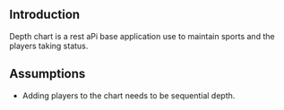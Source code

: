 <h2>Introduction</h2>
Depth chart is a rest aPi base application use to maintain sports and the players taking status.
<h2>Assumptions</h2>
<ul>
<li>
 Adding players to the chart needs to be sequential depth.
</li>
</ul>